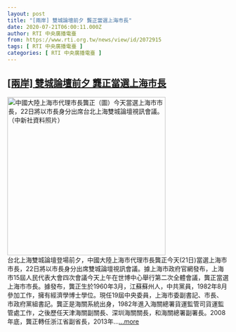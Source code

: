 ```yaml
---
layout: post
title: "[兩岸] 雙城論壇前夕 龔正當選上海市長"
date: 2020-07-21T06:00:11.000Z
author: RTI 中央廣播電臺
from: https://www.rti.org.tw/news/view/id/2072915
tags: [ RTI 中央廣播電臺 ]
categories: [ RTI 中央廣播電臺 ]
---
```

<!--1595311211000-->
[[兩岸] 雙城論壇前夕 龔正當選上海市長](https://www.rti.org.tw/news/view/id/2072915)
------

<div>
<img src="https://static.rti.org.tw/assets/thumbnails/2020/07/21/20200721000033M.jpg" width="360" alt="中國大陸上海市代理市長龔正（圖）今天當選上海市市長，22日將以市長身分出席台北上海雙城論壇視訊會議。（中新社資料照片）" title="中國大陸上海市代理市長龔正（圖）今天當選上海市市長，22日將以市長身分出席台北上海雙城論壇視訊會議。（中新社資料照片）"><br>台北上海雙城論壇登場前夕，中國大陸上海市代理市長龔正今天(21日)當選上海市市長，22日將以市長身分出席雙城論壇視訊會議。據上海市政府官網發布，上海市15屆人民代表大會四次會議今天上午在世博中心舉行第二次全體會議，龔正當選上海市市長。據發布，龔正生於1960年3月，江蘇蘇州人，中共黨員，1982年8月參加工作，擁有經濟學博士學位。現任19屆中央委員，上海市委副書記、市長、市政府黨組書記。龔正是海關系統出身，1982年進入海關總署貨運監管司貨運監管處工作，之後歷任天津海關副關長、深圳海關關長，和海關總署副署長。2008年底，龔正轉任浙江省副省長，2013年...<a target="_blank" href="https://www.rti.org.tw/news/view/id/2072915">...more</a>
</div>
